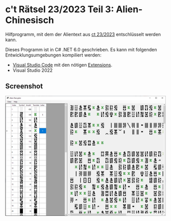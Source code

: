 # c't Rätsel 23/2023 Teil 3: Alien-Chinesisch

Hilfprogramm, mit dem der Alientext aus [ct 23/2023](https://www.heise.de/select/ct/2023/23/2325106080475356764) entschlüsselt werden kann.

Dieses Programm ist in C# .NET 6.0 geschrieben. Es kann mit folgenden Entwicklungsumgebungen kompiliert werden:

 * [Visual Studio Code](https://code.visualstudio.com/) mit den nötigen [Extensions](https://code.visualstudio.com/docs/languages/dotnet).
 * Visual Studio 2022

## Screenshot

![Screenhot](Data/screenshot-1.png)
